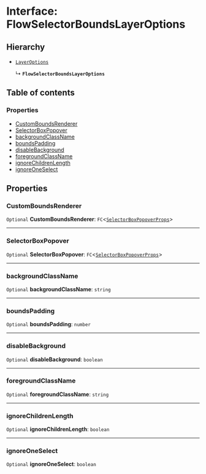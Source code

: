 # Interface: FlowSelectorBoundsLayerOptions

## Hierarchy

* [`LayerOptions`](/auto-docs/fixed-layout-editor/variables/LayerOptions-1.md)

  ↳ **`FlowSelectorBoundsLayerOptions`**

## Table of contents

### Properties

* [CustomBoundsRenderer](/auto-docs/fixed-layout-editor/interfaces/FlowSelectorBoundsLayerOptions.md#customboundsrenderer)
* [SelectorBoxPopover](/auto-docs/fixed-layout-editor/interfaces/FlowSelectorBoundsLayerOptions.md#selectorboxpopover)
* [backgroundClassName](/auto-docs/fixed-layout-editor/interfaces/FlowSelectorBoundsLayerOptions.md#backgroundclassname)
* [boundsPadding](/auto-docs/fixed-layout-editor/interfaces/FlowSelectorBoundsLayerOptions.md#boundspadding)
* [disableBackground](/auto-docs/fixed-layout-editor/interfaces/FlowSelectorBoundsLayerOptions.md#disablebackground)
* [foregroundClassName](/auto-docs/fixed-layout-editor/interfaces/FlowSelectorBoundsLayerOptions.md#foregroundclassname)
* [ignoreChildrenLength](/auto-docs/fixed-layout-editor/interfaces/FlowSelectorBoundsLayerOptions.md#ignorechildrenlength)
* [ignoreOneSelect](/auto-docs/fixed-layout-editor/interfaces/FlowSelectorBoundsLayerOptions.md#ignoreoneselect)

## Properties

### CustomBoundsRenderer

`Optional` **CustomBoundsRenderer**: `FC`<[`SelectorBoxPopoverProps`](/auto-docs/fixed-layout-editor/interfaces/SelectorBoxPopoverProps.md)>

***

### SelectorBoxPopover

`Optional` **SelectorBoxPopover**: `FC`<[`SelectorBoxPopoverProps`](/auto-docs/fixed-layout-editor/interfaces/SelectorBoxPopoverProps.md)>

***

### backgroundClassName

`Optional` **backgroundClassName**: `string`

***

### boundsPadding

`Optional` **boundsPadding**: `number`

***

### disableBackground

`Optional` **disableBackground**: `boolean`

***

### foregroundClassName

`Optional` **foregroundClassName**: `string`

***

### ignoreChildrenLength

`Optional` **ignoreChildrenLength**: `boolean`

***

### ignoreOneSelect

`Optional` **ignoreOneSelect**: `boolean`
